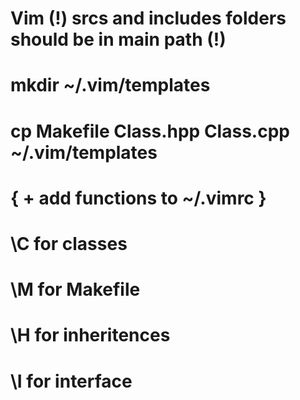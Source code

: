 # Vim (!) srcs and includes folders should be in main path (!)

# mkdir ~/.vim/templates
# cp Makefile Class.hpp Class.cpp ~/.vim/templates
# { + add functions to ~/.vimrc }

# \C for classes
# \M for Makefile
# \H for inheritences
# \I for interface
